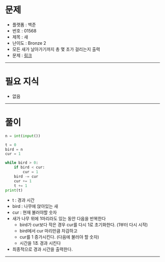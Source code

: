 # 문제
- 플랫폼 : 백준
- 번호 : 01568
- 제목 : 새
- 난이도 : Bronze 2
- 모든 새가 날아가기까지 총 몇 초가 걸리는지 출력
- 문제 : <a href="https://www.acmicpc.net/problem/1568" target="_blank">링크</a>

---

# 필요 지식
- 없음

---

# 풀이
```python
n = int(input())

t = 0
bird = n
cur = 1

while bird > 0:
    if bird < cur:
        cur = 1
    bird -= cur
    cur += 1
    t += 1
print(t)
```
- t : 경과 시간
- bird : 나무에 앉아있는 새
- cur : 현재 불러야할 숫자
- 새가 나무 위에 1마리라도 있는 동안 다음을 반복한다
  - bird가 cur보다 작은 경우 cur를 다시 1로 초기화한다. (1부터 다시 시작)
  - bird에서 cur 마리만큼 차감하고
  - cur를 1 증가시킨다. (다음에 불러야 할 숫자)
  - 시간을 1초 경과 시킨다
- 최종적으로 경과 시간을 출력한다.

---
